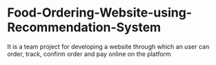 # Food-Ordering-Website-using-Recommendation-System
It is a team project for developing a website through which an user can order, track, confirm order and pay online on the platform
